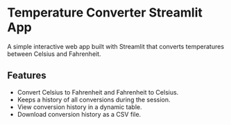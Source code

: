 # Temperature Converter Streamlit App

A simple interactive web app built with Streamlit that converts temperatures between Celsius and Fahrenheit.

## Features

- Convert Celsius to Fahrenheit and Fahrenheit to Celsius.
- Keeps a history of all conversions during the session.
- View conversion history in a dynamic table.
- Download conversion history as a CSV file.

